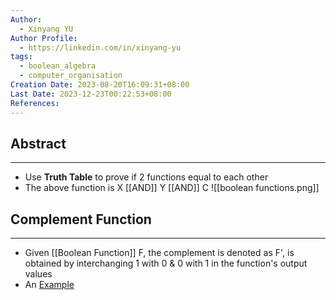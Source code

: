 ```yaml
---
Author:
  - Xinyang YU
Author Profile:
  - https://linkedin.com/in/xinyang-yu
tags:
  - boolean_algebra
  - computer_organisation
Creation Date: 2023-08-20T16:09:31+08:00
Last Date: 2023-12-23T00:22:53+08:00
References: 
---
```

## Abstract
---
- Use **Truth Table** to prove if 2 functions equal to each other
- The above function is X [[AND]] Y [[AND]] C
![[boolean functions.png]]

## Complement Function
---
- Given [[Boolean Function]] F, the complement is denoted as F', is obtained by interchanging 1 with 0 & 0 with 1 in the function's output values
- An [Example](https://chat.openai.com/share/f317b4c5-1b1c-4abf-b8e1-30c6ee185ba4)